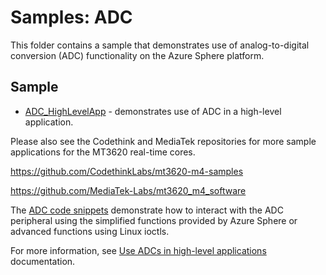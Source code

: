 # Samples: ADC

This folder contains a sample that demonstrates use of analog-to-digital conversion (ADC) functionality on the Azure Sphere platform.

## Sample

 * [ADC_HighLevelApp](ADC_HighLevelApp/) - demonstrates use of ADC in a high-level application.

Please also see the Codethink and MediaTek repositories for more sample applications for the MT3620
real-time cores.

https://github.com/CodethinkLabs/mt3620-m4-samples

https://github.com/MediaTek-Labs/mt3620_m4_software


The [ADC code snippets](https://github.com/Azure/azure-sphere-samples/tree/main/CodeSnippets/Peripherals/ADC) demonstrate how to interact with the ADC peripheral using the simplified functions provided by Azure Sphere or advanced functions using Linux ioctls.

For more information, see [Use ADCs in high-level applications](https://docs.microsoft.com/azure-sphere/app-development/adc) documentation.